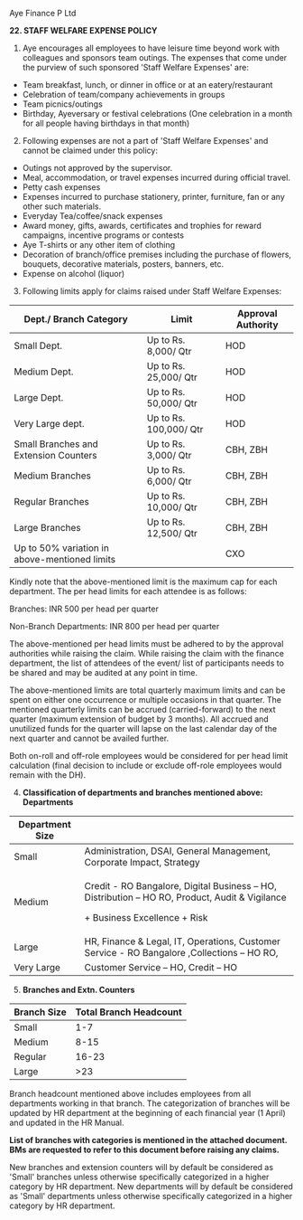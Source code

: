﻿ Aye Finance P Ltd                           

**22. STAFF WELFARE EXPENSE POLICY**

1. Aye encourages all employees to have leisure time beyond work with colleagues and sponsors team outings. The expenses that come under the purview of such sponsored 'Staff Welfare Expenses' are: 
- Team breakfast, lunch, or dinner in office or at an eatery/restaurant 
- Celebration of team/company achievements in groups 
- Team picnics/outings 
- Birthday, Ayeversary or festival celebrations (One celebration in a month for all people having birthdays in that month) 
2. Following expenses are not a part of 'Staff Welfare Expenses' and cannot be claimed under this policy: 
- Outings not approved by the supervisor. 
- Meal, accommodation, or travel expenses incurred during official travel. 
- Petty cash expenses 
- Expenses incurred to purchase stationery, printer, furniture, fan or any other such materials. 
- Everyday Tea/coffee/snack expenses 
- Award money, gifts, awards, certificates and trophies for reward campaigns, incentive programs or contests 
- Aye T-shirts or any other item of clothing 
- Decoration of branch/office premises including the purchase of flowers, bouquets, decorative materials, posters, banners, etc.  
- Expense on alcohol (liquor) 
3. Following limits apply for claims raised under Staff Welfare Expenses: 



|**Dept./ Branch Category** |**Limit** |**Approval Authority** |
| - | - | - |
|Small Dept. |Up to Rs. 8,000/ Qtr |HOD |
|Medium Dept. |Up to Rs. 25,000/ Qtr |HOD |
|Large Dept. |Up to Rs. 50,000/ Qtr |HOD |
|Very Large dept. |Up to Rs. 100,000/ Qtr |HOD |
|Small Branches and Extension Counters |Up to Rs. 3,000/ Qtr |CBH, ZBH |
|Medium Branches |Up to Rs. 6,000/ Qtr |CBH, ZBH |
|Regular Branches |Up to Rs. 10,000/ Qtr |CBH, ZBH |
|Large Branches |Up to Rs. 12,500/ Qtr |CBH, ZBH |
|Up to 50% variation in above-mentioned limits ||CXO |

Kindly note that the above-mentioned limit is the maximum cap for each department. The per head limits for each attendee is as follows: 

Branches: INR 500 per head per quarter 

Non-Branch Departments: INR 800 per head per quarter 

The above-mentioned per head limits must be adhered to by the approval authorities while raising the claim. While raising the claim with the finance department, the list of attendees of the event/ list of participants needs to be shared and may be audited at any point in time.  

The above-mentioned limits are total quarterly maximum limits and can be spent on either one occurrence or multiple occasions in that quarter. The mentioned quarterly limits can be accrued (carried-forward) to the next quarter (maximum extension of budget by 3 months). All accrued and unutilized funds for the quarter will lapse on the last calendar day of the next quarter and cannot be availed further.  

Both on-roll and off-role employees would be considered for per head limit calculation (final decision to include or exclude off-role employees would remain with the DH). 

4. **Classification of departments and branches mentioned above: Departments** 



|**Department Size** ||
| - | :- |
|Small |Administration, DSAI, General Management, Corporate Impact, Strategy|
|Medium |<p>Credit - RO Bangalore, Digital Business – HO, Distribution – HO RO, Product, Audit & Vigilance </p><p>+ Business Excellence + Risk</p>|
|Large |HR, Finance & Legal, IT, Operations, Customer Service - RO Bangalore ,Collections – HO RO,|
|Very Large |Customer Service – HO, Credit – HO |

5. **Branches and Extn. Counters** 



|**Branch Size** |**Total Branch Headcount** |
| - | - |
|Small |1-7 |
|Medium |8-15 |
|Regular |16-23 |
|Large |>23 |

Branch headcount mentioned above includes employees from all departments working in that branch. The categorization of branches will be updated by HR department at the beginning of each financial year (1 April) and updated in the HR Manual.  

**List of branches with categories is mentioned in the attached document. BMs are requested to refer to this document before raising any claims.** 

New branches and extension counters will by default be considered as 'Small' branches unless otherwise specifically categorized in a higher category by HR department. New departments will by default be considered as 'Small' departments unless otherwise specifically categorized in a higher category by HR department.                            


